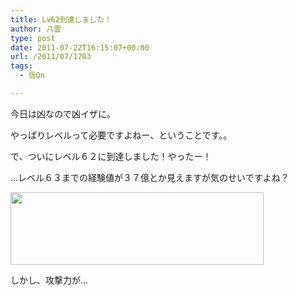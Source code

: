 ```yaml
---
title: Lv62到達しました！
author: 八雲
type: post
date: 2011-07-22T16:15:07+00:00
url: /2011/07/1703
tags:
  - 信On

---
```

今日は凶なので凶イザに。
  
やっぱりレベルって必要ですよねー、ということです。。

で、ついにレベル６２に到達しました！やったー！
  
…レベル６３までの経験値が３７億とか見えますが気のせいですよね？

<img src="https://obs.maoh.company/yakumoblog/2018/07/sute1.png" alt="" title="LV62到達記念" width="405" height="116" class="alignnone size-full wp-image-1705" srcset="https://obs.maoh.company/yakumoblog/2018/07/sute1.png 405w, https://obs.maoh.company/yakumoblog/2018/07/sute1-300x86.png 300w" sizes="(max-width: 405px) 100vw, 405px" />
  
しかし、攻撃力が…
